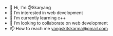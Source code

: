 - 👋 Hi, I’m @Skaryang
- 👀 I’m interested in web development
- 🌱 I’m currently learning c++
- 💞️ I’m looking to collaborate on web development
- 📫 How to reach me yangskitskarma@gmail.com

<!---
Skaryang/Skaryang is a ✨ special ✨ repository because its `README.md` (this file) appears on your GitHub profile.
You can click the Preview link to take a look at your changes.
--->
